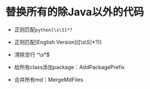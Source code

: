 # 替换所有的除Java以外的代码
- 正则匹配```python[\s\S]*?```

- 正则匹配\[English Version]([\s\S]*?)\)

- 清除空行 ^\s*$
- 给所有class添加package：AddPackagePrefix
- 合并所有md：MergeMdFiles
